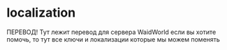 # localization
ПЕРЕВОД! Тут лежит перевод для сервера WaidWorld если вы хотите помочь, то тут все ключи и локализации которые мы можем поменять
